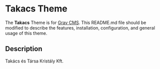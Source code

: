 # Takacs Theme

The **Takacs** Theme is for [Grav CMS](https://github.com/getgrav/grav).  This README.md file should be modified to describe the features, installation, configuration, and general usage of this theme.

## Description

Takács és Társa Kristály Kft.
